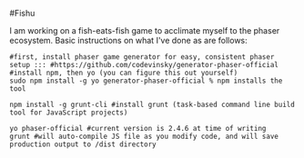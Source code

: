 #Fishu

I am working on a fish-eats-fish game to acclimate myself to the phaser ecosystem. Basic instructions on what I've done as are follows:


```
#first, install phaser game generator for easy, consistent phaser setup ::: #https://github.com/codevinsky/generator-phaser-official
#install npm, then yo (you can figure this out yourself)
sudo npm install -g yo generator-phaser-official % npm installs the tool

npm install -g grunt-cli #install grunt (task-based command line build tool for JavaScript projects)

yo phaser-official #current version is 2.4.6 at time of writing
grunt #will auto-compile JS file as you modify code, and will save production output to /dist directory
```
